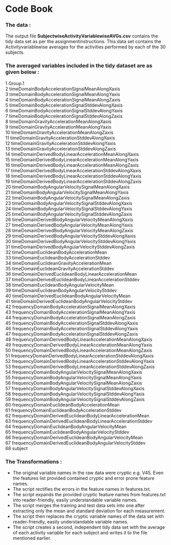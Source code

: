  Code Book
================================================
###  The data :
 The output file **SubjectwiseActivityVariablewiseAVGs.csv** contains the tidy data set as per the assignmentinstructions. 
 This data set contains the Activityvariablewise averages for the activities performed by each of the 30 subjects.
### The averaged variables included in the tidy dataset are as given below :
1 	Group.1  
2 	timeDomainBodyAccelerationSignalMeanAlongXaxis  
3 	timeDomainBodyAccelerationSignalMeanAlongYaxis  
4 	timeDomainBodyAccelerationSignalMeanAlongZaxis  
5 	timeDomainBodyAccelerationSignalStddevAlongXaxis  
6 	timeDomainBodyAccelerationSignalStddevAlongYaxis  
7 	timeDomainBodyAccelerationSignalStddevAlongZaxis  
8 	timeDomainGravityAccelerationMeanAlongXaxis  
9 	timeDomainGravityAccelerationMeanAlongYaxis  
10 	timeDomainGravityAccelerationMeanAlongZaxis  
11 	timeDomainGravityAccelerationStddevAlongXaxis  
12 	timeDomainGravityAccelerationStddevAlongYaxis  
13 	timeDomainGravityAccelerationStddevAlongZaxis  
14 	timeDomainDerivedBodyLinearAccelerationMeanAlongXaxis  
15 	timeDomainDerivedBodyLinearAccelerationMeanAlongYaxis  
16 	timeDomainDerivedBodyLinearAccelerationMeanAlongZaxis  
17 	timeDomainDerivedBodyLinearAccelerationStddevAlongXaxis  
18 	timeDomainDerivedBodyLinearAccelerationStddevAlongYaxis  
19 	timeDomainDerivedBodyLinearAccelerationStddevAlongZaxis  
20 	timeDomainBodyAngularVelocitySignalMeanAlongXaxis  
21 	timeDomainBodyAngularVelocitySignalMeanAlongYaxis  
22 	timeDomainBodyAngularVelocitySignalMeanAlongZaxis  
23 	timeDomainBodyAngularVelocitySignalStddevAlongXaxis  
24 	timeDomainBodyAngularVelocitySignalStddevAlongYaxis  
25 	timeDomainBodyAngularVelocitySignalStddevAlongZaxis  
26	timeDomainDerivedBodyAngularVelocityMeanAlongXaxis  
27	timeDomainDerivedBodyAngularVelocityMeanAlongYaxis  
28	timeDomainDerivedBodyAngularVelocityMeanAlongZaxis  
29	timeDomainDerivedBodyAngularVelocityStddevAlongXaxis  
30	timeDomainDerivedBodyAngularVelocityStddevAlongYaxis  
31	timeDomainDerivedBodyAngularVelocityStddevAlongZaxis  
32	timeDomainEuclideanBodyAccelerationMean  
33	timeDomainEuclideanBodyAccelerationStddev  
34	timeDomainEuclideanGravityAccelerationMean  
35	timeDomainEuclideanGravityAccelerationStddev  
36	timeDomainDerivedEuclideanBodyLinearAccelerationMean  
37	timeDomainDerivedEuclideanBodyLinearAccelerationStddev  
38	timeDomainEuclideanBodyAngularVelocityMean  
39	timeDomainEuclideanBodyAngularVelocityStddev  
40	timeDomainDerivedEuclideanBodyAngularVelocityMean  
41	timeDomainDerivedEuclideanBodyAngularVelocityStddev  
42	frequencyDomainBodyAccelerationSignalMeanAlongXaxis  
43	frequencyDomainBodyAccelerationSignalMeanAlongYaxis  
44	frequencyDomainBodyAccelerationSignalMeanAlongZaxis  
45	frequencyDomainBodyAccelerationSignalStddevAlongXaxis  
46	frequencyDomainBodyAccelerationSignalStddevAlongYaxis  
47	frequencyDomainBodyAccelerationSignalStddevAlongZaxis  
48	frequencyDomainDerivedBodyLinearAccelerationMeanAlongXaxis  
49	frequencyDomainDerivedBodyLinearAccelerationMeanAlongYaxis  
50	frequencyDomainDerivedBodyLinearAccelerationMeanAlongZaxis  
51	frequencyDomainDerivedBodyLinearAccelerationStddevAlongXaxis  
52	frequencyDomainDerivedBodyLinearAccelerationStddevAlongYaxis  
53	frequencyDomainDerivedBodyLinearAccelerationStddevAlongZaxis  
54	frequencyDomainBodyAngularVelocitySignalMeanAlongXaxis  
55	frequencyDomainBodyAngularVelocitySignalMeanAlongYaxis  
56	frequencyDomainBodyAngularVelocitySignalMeanAlongZaxis  
57	frequencyDomainBodyAngularVelocitySignalStddevAlongXaxis  
58	frequencyDomainBodyAngularVelocitySignalStddevAlongYaxis  
59	frequencyDomainBodyAngularVelocitySignalStddevAlongZaxis  
60	frequencyDomainEuclideanBodyAccelerationMean  
61	frequencyDomainEuclideanBodyAccelerationStddev  
62	frequencyDomainDerivedEuclideanBodyLinearAccelerationMean  
63	frequencyDomainDerivedEuclideanBodyLinearAccelerationStddev  
64	frequencyDomainEuclideanBodyAngularVelocityMean  
65	frequencyDomainEuclideanBodyAngularVelocityStddev  
66	frequencyDomainDerivedEuclideanBodyAngularVelocityMean  
67	frequencyDomainDerivedEuclideanBodyAngularVelocityStddev  
68	subject  

### The Transformations :
* The original variable names in the raw data were cryptic e.g. V45. Even the features list provided contained cryptic and error prone feature names.   
* The script rectifies the errors in the feature names in features.txt.  
* The script expands the provided cryptic feature names from features.txt into reader-friendly, easily understandable variable names.  
* The script merges the training and test data sets into one after extracting only the mean and standard deviation for each measurement.  
* The script then replaces the cryptic variable names of the data set with reader-friendly, easily understandable variable names.  
* The script creates a second, independent tidy data set with the average of each activity variable for each subject and writes it to the file mentioned earlier.  

